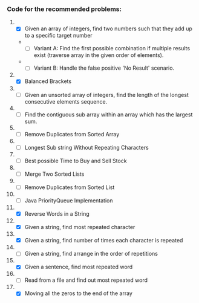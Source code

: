 ### Code for the recommended problems:

01. - [x] Given an array of integers, find two numbers such that they add up to a specific target number
    - - [ ] Variant A: Find the first possible combination if multiple results exist (traverse array in the given order of elements).
    - - [ ] Variant B: Handle the false positive 'No Result' scenario.
02. - [x] Balanced Brackets
03. - [ ] Given an unsorted array of integers, find the length of the longest consecutive elements sequence.
04. - [ ] Find the contiguous sub array within an array which has the largest sum.
05. - [ ] Remove Duplicates from Sorted Array
06. - [ ] Longest Sub string Without Repeating Characters
07. - [ ] Best possible Time to Buy and Sell Stock
08. - [ ] Merge Two Sorted Lists
09. - [ ] Remove Duplicates from Sorted List
10. - [ ] Java PriorityQueue Implementation
11. - [x] Reverse Words in a String
12. - [x] Given a string, find most repeated character
13. - [x] Given a string, find number of times each character is repeated
14. - [ ] Given a string, find arrange in the order of repetitions
15. - [x] Given a sentence, find most repeated word
16. - [ ] Read from a file and find out most repeated word
17. - [x] Moving all the zeros to the end of the array
